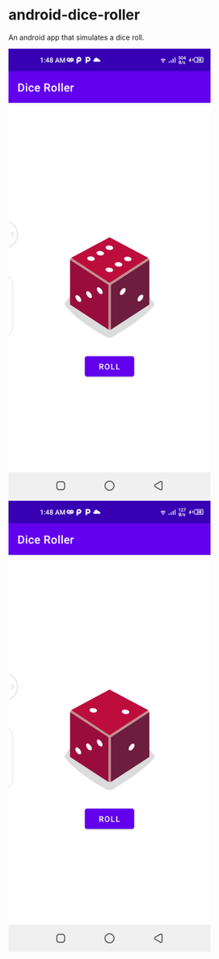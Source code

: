# android-dice-roller
An android app that simulates a dice roll.
<p float="left">
<img src="https://github.com/uncleejay/android-dice-roller/blob/main/shotone.png" width=400>
<img src="https://github.com/uncleejay/android-dice-roller/blob/main/shottwo.png" width=400>
</p>
